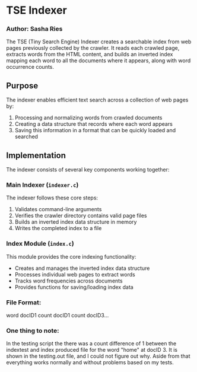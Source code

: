 # TSE Indexer
### Author: Sasha Ries

The TSE (Tiny Search Engine) Indexer creates a searchable index from web pages previously collected by the crawler. It reads each crawled page, extracts words from the HTML content, and builds an inverted index mapping each word to all the documents where it appears, along with word occurrence counts.

## Purpose

The indexer enables efficient text search across a collection of web pages by:
1. Processing and normalizing words from crawled documents
2. Creating a data structure that records where each word appears
3. Saving this information in a format that can be quickly loaded and searched

## Implementation

The indexer consists of several key components working together:

### Main Indexer (`indexer.c`)

The indexer follows these core steps:
1. Validates command-line arguments
2. Verifies the crawler directory contains valid page files
3. Builds an inverted index data structure in memory
4. Writes the completed index to a file

### Index Module (`index.c`)

This module provides the core indexing functionality:
- Creates and manages the inverted index data structure
- Processes individual web pages to extract words
- Tracks word frequencies across documents
- Provides functions for saving/loading index data

### File Format:
word docID1 count docID1 count docID3...

### One thing to note:
In the testing script the there was a count difference of 1 between the indextest and index produced file for the word "home" at docID 3. 
It is shown in the testing.out file, and I could not figure out why. Aside from that everything works normally and without problems based on my tests.